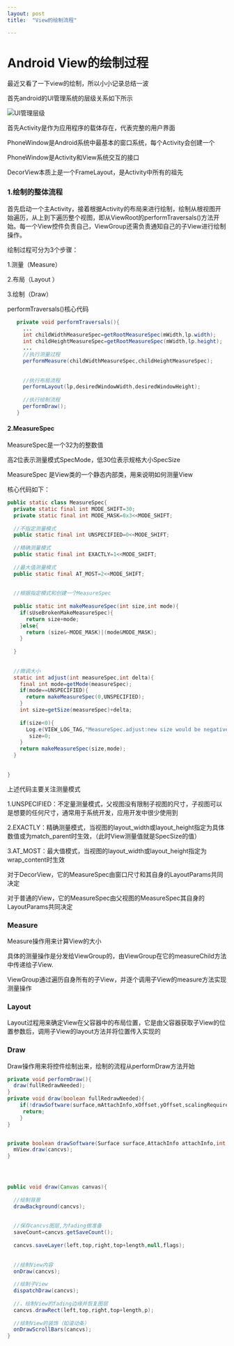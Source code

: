 ```yaml
---
layout: post
title:  "View的绘制流程"

---
```



# Android View的绘制过程



最近又看了一下view的绘制，所以小小记录总结一波



首先android的UI管理系统的层级关系如下所示

![UI管理层级](../../../images/photo/UI.jpg)

首先Activity是作为应用程序的载体存在，代表完整的用户界面

PhoneWindow是Android系统中最基本的窗口系统，每个Activity会创建一个

PhoneWindow是Activity和View系统交互的接口

DecorView本质上是一个FrameLayout，是Activity中所有的祖先



### 1.绘制的整体流程

首先启动一个主Activity，接着根据Activity的布局来进行绘制，绘制从根视图开始遍历，从上到下遍历整个视图，即从ViewRoot的performTraversals()方法开始。每一个View控件负责自己，ViewGroup还需负责通知自己的子View进行绘制操作。

绘制过程可分为3个步骤：

1.测量（Measure）

2.布局（Layout ）

3.绘制（Draw）



performTraversals()核心代码

```java
   private void performTraversals(){
     ...
     int childWidthMeasureSpec=getRootMeasureSpec(mWidth,lp.width);
     int childHeightMeasureSpec=getRootMeasureSpec(mWidth,lp.height);
     ...
     //执行测量过程
     performMeasure(childWidthMeasureSpec,childHeightMeasureSpec);
     
     
     //执行布局流程
     performLayout(lp,desiredWindowWidth,desiredWindowHeight);
     
     //执行绘制流程
     performDraw();
   }
```




#### 2.MeasureSpec

MeasureSpec是一个32为的整数值

高2位表示测量模式SpecMode，低30位表示规格大小SpecSize



MeasureSpec 是View类的一个静态内部类，用来说明如何测量View

核心代码如下：

```java
public static class MeasureSpec{
  private static final int MODE_SHIFT=30;
  private static final int MODE_MASK=0x3<<MODE_SHIFT;
  
  //不指定测量模式
  public static final int UNSPECIFIED=0<<MODE_SHIFT;
  
  //精确测量模式
  public static final int EXACTLY=1<<MODE_SHIFT;
  
  //最大值测量模式
  public static final AT_MOST=2<<MODE_SHIFT;
  
  
  //根据指定模式和创建一个MeasureSpec
  
  public static int makeMeasureSpec(int size,int mode){
    if(sUseBrokenMakeMeasureSpec){
      return size+mode;
    }else{
      return (size&~MODE_MASK)|(mode&MODE_MASK);
    }
    
  }
  
  
  //微调大小
  static int adjust(int measureSpec,int delta){
    final int mode=getMode(measureSpec);
    if(mode==UNSPECIFIED){
      return makeMeasureSpec(0,UNSPECIFIED);
    }
    int size=getSize(measureSpec)+delta;
    
    if(size<0){
      Log.e(VIEW_LOG_TAG,"MeasureSpec.adjust:new size would be negative!("+size+")spec: "+toString(measureSpec)+"delta: "+delta);
       size=0;
    }
    return makeMeasureSpec(size,mode);
  }
  
  
}
```
上述代码主要关注测量模式

1.UNSPECIFIED：不定量测量模式，父视图没有限制子视图的尺寸，子视图可以是想要的任何尺寸，通常用于系统开发，应用开发中很少使用到

2.EXACTLY：精确测量模式，当视图的layout_width或layout_height指定为具体数值或为match_parent时生效，（此时View测量值就是SpecSize的值）

3.AT_MOST：最大值模式，当视图的layout_width或layout_height指定为wrap_content时生效



对于DecorView，它的MeasureSpec由窗口尺寸和其自身的LayoutParams共同决定

对于普通的View，它的MeasureSpec由父视图的MeasureSpec其自身的LayoutParams共同决定





### Measure

Measure操作用来计算View的大小

具体的测量操作是分发给ViewGroup的，由ViewGroup在它的measureChild方法中传递给子View.

ViewGroup通过遍历自身所有的子View，并逐个调用子View的measure方法实现测量操作

### Layout

Layout过程用来确定View在父容器中的布局位置，它是由父容器获取子View的位置参数后，调用子View的layout方法并将位置传入实现的















### Draw

Draw操作用来将控件绘制出来，绘制的流程从performDraw方法开始

```java
private void performDraw(){
  draw(fullRedrawNeeded);
}
private void draw(boolean fullRedrawNeeded){
    if(!drawSoftware(surface,mAttachInfo,xOffset,yOffset,scalingRequired,dirty)){
     return; 
    }
}


private boolean drawSoftware(Surface surface,AttachInfo attachInfo,int xoff,int yoff,boolean scalingRequired,Rect dirty){
  mView.draw(cancvs);
}




public void draw(Canvas canvas){
  
  //绘制背景
  drawBackground(cancvs);
  
  
  //保存cancvs图层,为fading做准备
  saveCount=cancvs.getSaveCount();
  
  cancvs.saveLayer(left,top,right,top+length,null,flags);
  
  
  //绘制View内容
  onDraw(cancvs);
  
  //绘制子View
  dispatchDraw(cancvs);
  
  //，绘制View的fading边缘并恢复图层
  cancvs.drawRect(left,top,right,top+length,p);
  
  //绘制View的装饰（如滚动条）
  onDrawScrollBars(cancvs);
}

```
